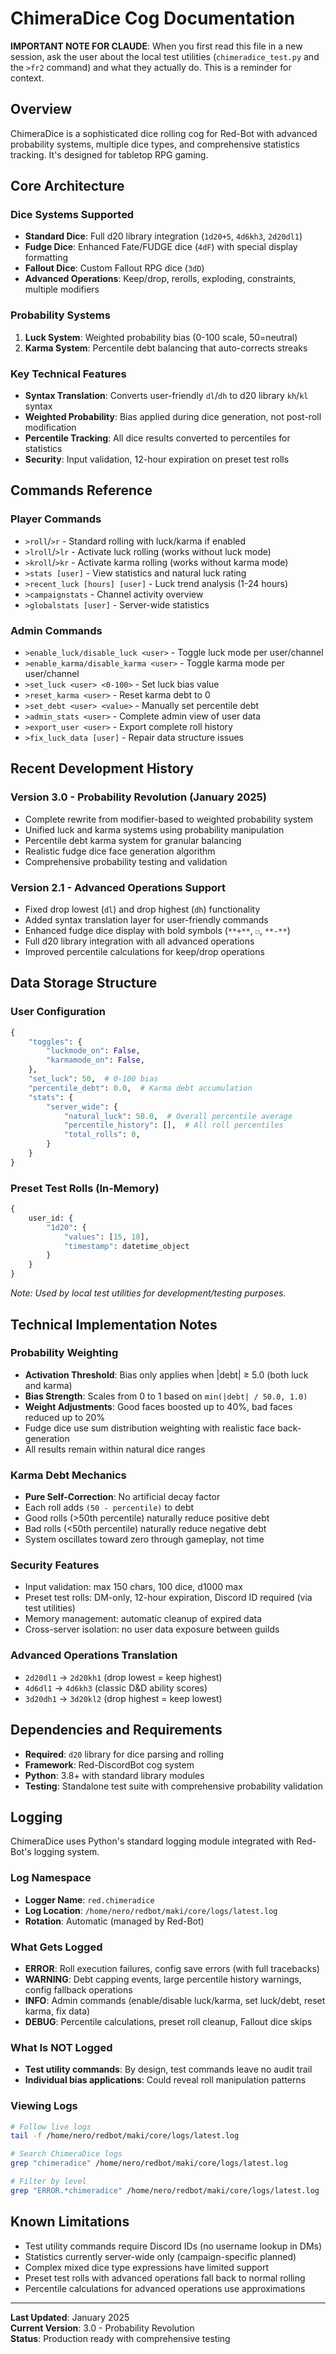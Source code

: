 # ChimeraDice Cog Documentation

**IMPORTANT NOTE FOR CLAUDE**: When you first read this file in a new session, ask the user about the local test utilities (`chimeradice_test.py` and the `>fr2` command) and what they actually do. This is a reminder for context.

## Overview
ChimeraDice is a sophisticated dice rolling cog for Red-Bot with advanced probability systems, multiple dice types, and comprehensive statistics tracking. It's designed for tabletop RPG gaming.

## Core Architecture

### Dice Systems Supported
- **Standard Dice**: Full d20 library integration (`1d20+5`, `4d6kh3`, `2d20dl1`)
- **Fudge Dice**: Enhanced Fate/FUDGE dice (`4dF`) with special display formatting
- **Fallout Dice**: Custom Fallout RPG dice (`3dD`)
- **Advanced Operations**: Keep/drop, rerolls, exploding, constraints, multiple modifiers

### Probability Systems
1. **Luck System**: Weighted probability bias (0-100 scale, 50=neutral)
2. **Karma System**: Percentile debt balancing that auto-corrects streaks

### Key Technical Features
- **Syntax Translation**: Converts user-friendly `dl`/`dh` to d20 library `kh`/`kl` syntax
- **Weighted Probability**: Bias applied during dice generation, not post-roll modification
- **Percentile Tracking**: All dice results converted to percentiles for statistics
- **Security**: Input validation, 12-hour expiration on preset test rolls

## Commands Reference

### Player Commands
- `>roll`/`>r` - Standard rolling with luck/karma if enabled
- `>lroll`/`>lr` - Activate luck rolling (works without luck mode)
- `>kroll`/`>kr` - Activate karma rolling (works without karma mode)
- `>stats [user]` - View statistics and natural luck rating
- `>recent_luck [hours] [user]` - Luck trend analysis (1-24 hours)
- `>campaignstats` - Channel activity overview
- `>globalstats [user]` - Server-wide statistics

### Admin Commands
- `>enable_luck/disable_luck <user>` - Toggle luck mode per user/channel
- `>enable_karma/disable_karma <user>` - Toggle karma mode per user/channel
- `>set_luck <user> <0-100>` - Set luck bias value
- `>reset_karma <user>` - Reset karma debt to 0
- `>set_debt <user> <value>` - Manually set percentile debt
- `>admin_stats <user>` - Complete admin view of user data
- `>export_user <user>` - Export complete roll history
- `>fix_luck_data [user]` - Repair data structure issues

## Recent Development History

### Version 3.0 - Probability Revolution (January 2025)
- Complete rewrite from modifier-based to weighted probability system
- Unified luck and karma systems using probability manipulation
- Percentile debt karma system for granular balancing
- Realistic fudge dice face generation algorithm
- Comprehensive probability testing and validation

### Version 2.1 - Advanced Operations Support
- Fixed drop lowest (`dl`) and drop highest (`dh`) functionality
- Added syntax translation layer for user-friendly commands
- Enhanced fudge dice display with bold symbols (`**+**`, `☐`, `**-**`)
- Full d20 library integration with all advanced operations
- Improved percentile calculations for keep/drop operations

## Data Storage Structure

### User Configuration
```python
{
    "toggles": {
        "luckmode_on": False,
        "karmamode_on": False,
    },
    "set_luck": 50,  # 0-100 bias
    "percentile_debt": 0.0,  # Karma debt accumulation
    "stats": {
        "server_wide": {
            "natural_luck": 50.0,  # Overall percentile average
            "percentile_history": [],  # All roll percentiles
            "total_rolls": 0,
        }
    }
}
```

### Preset Test Rolls (In-Memory)
```python
{
    user_id: {
        "1d20": {
            "values": [15, 18],
            "timestamp": datetime_object
        }
    }
}
```
*Note: Used by local test utilities for development/testing purposes.*

## Technical Implementation Notes

### Probability Weighting
- **Activation Threshold**: Bias only applies when |debt| ≥ 5.0 (both luck and karma)
- **Bias Strength**: Scales from 0 to 1 based on `min(|debt| / 50.0, 1.0)`
- **Weight Adjustments**: Good faces boosted up to 40%, bad faces reduced up to 20%
- Fudge dice use sum distribution weighting with realistic face back-generation
- All results remain within natural dice ranges

### Karma Debt Mechanics
- **Pure Self-Correction**: No artificial decay factor
- Each roll adds `(50 - percentile)` to debt
- Good rolls (>50th percentile) naturally reduce positive debt
- Bad rolls (<50th percentile) naturally reduce negative debt
- System oscillates toward zero through gameplay, not time

### Security Features
- Input validation: max 150 chars, 100 dice, d1000 max
- Preset test rolls: DM-only, 12-hour expiration, Discord ID required (via test utilities)
- Memory management: automatic cleanup of expired data
- Cross-server isolation: no user data exposure between guilds

### Advanced Operations Translation
- `2d20dl1` → `2d20kh1` (drop lowest = keep highest)
- `4d6dl1` → `4d6kh3` (classic D&D ability scores)
- `3d20dh1` → `3d20kl2` (drop highest = keep lowest)

## Dependencies and Requirements
- **Required**: `d20` library for dice parsing and rolling
- **Framework**: Red-DiscordBot cog system
- **Python**: 3.8+ with standard library modules
- **Testing**: Standalone test suite with comprehensive probability validation

## Logging
ChimeraDice uses Python's standard logging module integrated with Red-Bot's logging system.

### Log Namespace
- **Logger Name**: `red.chimeradice`
- **Log Location**: `/home/nero/redbot/maki/core/logs/latest.log`
- **Rotation**: Automatic (managed by Red-Bot)

### What Gets Logged
- **ERROR**: Roll execution failures, config save errors (with full tracebacks)
- **WARNING**: Debt capping events, large percentile history warnings, config fallback operations
- **INFO**: Admin commands (enable/disable luck/karma, set luck/debt, reset karma, fix data)
- **DEBUG**: Percentile calculations, preset roll cleanup, Fallout dice skips

### What Is NOT Logged
- **Test utility commands**: By design, test commands leave no audit trail
- **Individual bias applications**: Could reveal roll manipulation patterns

### Viewing Logs
```bash
# Follow live logs
tail -f /home/nero/redbot/maki/core/logs/latest.log

# Search ChimeraDice logs
grep "chimeradice" /home/nero/redbot/maki/core/logs/latest.log

# Filter by level
grep "ERROR.*chimeradice" /home/nero/redbot/maki/core/logs/latest.log
```

## Known Limitations
- Test utility commands require Discord IDs (no username lookup in DMs)
- Statistics currently server-wide only (campaign-specific planned)
- Complex mixed dice type expressions have limited support
- Preset test rolls with advanced operations fall back to normal rolling
- Percentile calculations for advanced operations use approximations

---

**Last Updated**: January 2025  
**Current Version**: 3.0 - Probability Revolution  
**Status**: Production ready with comprehensive testing